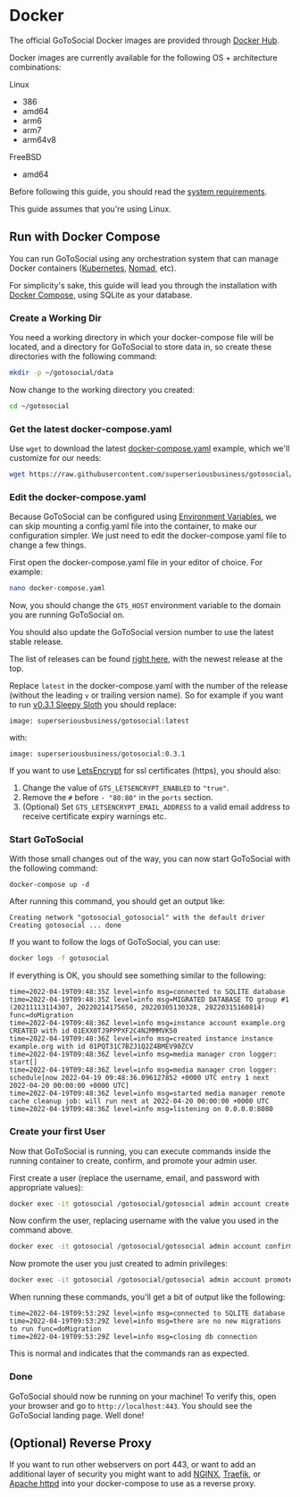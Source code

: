 # Docker

The official GoToSocial Docker images are provided through [Docker Hub](https://hub.docker.com/r/superseriousbusiness/gotosocial).

Docker images are currently available for the following OS + architecture combinations:

Linux

- 386
- amd64
- arm6
- arm7
- arm64v8

FreeBSD

- amd64

Before following this guide, you should read the [system requirements](./index.md).

This guide assumes that you're using Linux.

## Run with Docker Compose

You can run GoToSocial using any orchestration system that can manage Docker containers ([Kubernetes](https://kubernetes.io/), [Nomad](https://www.nomadproject.io/), etc).

For simplicity's sake, this guide will lead you through the installation with [Docker Compose](https://docs.docker.com/compose), using SQLite as your database.

### Create a Working Dir

You need a working directory in which your docker-compose file will be located, and a directory for GoToSocial to store data in, so create these directories with the following command:

```bash
mkdir -p ~/gotosocial/data
```

Now change to the working directory you created:

```bash
cd ~/gotosocial
```

### Get the latest docker-compose.yaml

Use `wget` to download the latest [docker-compose.yaml](https://raw.githubusercontent.com/superseriousbusiness/gotosocial/main/example/docker-compose/docker-compose.yaml) example, which we'll customize for our needs:

```bash
wget https://raw.githubusercontent.com/superseriousbusiness/gotosocial/main/example/docker-compose/docker-compose.yaml
```

### Edit the docker-compose.yaml

Because GoToSocial can be configured using [Environment Variables](../configuration/index.md#environment-variables), we can skip mounting a config.yaml file into the container, to make our configuration simpler. We just need to edit the docker-compose.yaml file to change a few things.

First open the docker-compose.yaml file in your editor of choice. For example:

```bash
nano docker-compose.yaml
```

Now, you should change the `GTS_HOST` environment variable to the domain you are running GoToSocial on.

You should also update the GoToSocial version number to use the latest stable release.

The list of releases can be found [right here](https://github.com/superseriousbusiness/gotosocial/releases), with the newest release at the top.

Replace `latest` in the docker-compose.yaml with the number of the release (without the leading `v` or trailing version name). So for example if you want to run [v0.3.1 Sleepy Sloth](https://github.com/superseriousbusiness/gotosocial/releases/tag/v0.3.1) you should replace:

```text
image: superseriousbusiness/gotosocial:latest
```

with:

```text
image: superseriousbusiness/gotosocial:0.3.1
```

If you want to use [LetsEncrypt](../configuration/letsencrypt.md) for ssl certificates (https), you should also:

1. Change the value of `GTS_LETSENCRYPT_ENABLED` to `"true"`.
2. Remove the `#` before `- "80:80"` in the `ports` section.
3. (Optional) Set `GTS_LETSENCRYPT_EMAIL_ADDRESS` to a valid email address to receive certificate expiry warnings etc.

### Start GoToSocial

With those small changes out of the way, you can now start GoToSocial with the following command:

```shell
docker-compose up -d
```

After running this command, you should get an output like:

```text
Creating network "gotosocial_gotosocial" with the default driver
Creating gotosocial ... done
```

If you want to follow the logs of GoToSocial, you can use:

```bash
docker logs -f gotosocial
```

If everything is OK, you should see something similar to the following:

```text
time=2022-04-19T09:48:35Z level=info msg=connected to SQLITE database
time=2022-04-19T09:48:35Z level=info msg=MIGRATED DATABASE TO group #1 (20211113114307, 20220214175650, 20220305130328, 20220315160814) func=doMigration
time=2022-04-19T09:48:36Z level=info msg=instance account example.org CREATED with id 01EXX0TJ9PPPXF2C4N2MMMVK50
time=2022-04-19T09:48:36Z level=info msg=created instance instance example.org with id 01PQT31C7BZJ1Q2Z4BMEV90ZCV
time=2022-04-19T09:48:36Z level=info msg=media manager cron logger: start[]
time=2022-04-19T09:48:36Z level=info msg=media manager cron logger: schedule[now 2022-04-19 09:48:36.096127852 +0000 UTC entry 1 next 2022-04-20 00:00:00 +0000 UTC]
time=2022-04-19T09:48:36Z level=info msg=started media manager remote cache cleanup job: will run next at 2022-04-20 00:00:00 +0000 UTC
time=2022-04-19T09:48:36Z level=info msg=listening on 0.0.0.0:8080
```

### Create your first User

Now that GoToSocial is running, you can execute commands inside the running container to create, confirm, and promote your admin user.

First create a user (replace the username, email, and password with appropriate values):

```bash
docker exec -it gotosocial /gotosocial/gotosocial admin account create --username some_username --email someone@example.org --password 'some_very_good_password'
```

Now confirm the user, replacing username with the value you used in the command above.

```bash
docker exec -it gotosocial /gotosocial/gotosocial admin account confirm --username some_username
```

Now promote the user you just created to admin privileges:

```bash
docker exec -it gotosocial /gotosocial/gotosocial admin account promote --username some_username
```

When running these commands, you'll get a bit of output like the following:

```text
time=2022-04-19T09:53:29Z level=info msg=connected to SQLITE database
time=2022-04-19T09:53:29Z level=info msg=there are no new migrations to run func=doMigration
time=2022-04-19T09:53:29Z level=info msg=closing db connection
```

This is normal and indicates that the commands ran as expected.

### Done

GoToSocial should now be running on your machine! To verify this, open your browser and go to `http://localhost:443`. You should see the GoToSocial landing page. Well done!

## (Optional) Reverse Proxy

If you want to run other webservers on port 443, or want to add an additional layer of security you might want to add [NGINX](https://nginx.org), [Traefik](https://doc.traefik.io/traefik/), or [Apache httpd](https://httpd.apache.org/) into your docker-compose to use as a reverse proxy.
